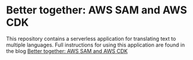 # Better together: AWS SAM and AWS CDK

This repository contains a serverless application for translating text to multiple languages.
Full instructions for using this application are found in the blog [Better together: AWS SAM and AWS CDK](https://aws.amazon.com/blogs/compute/better-together-aws-sam-and-aws-cdk/)
